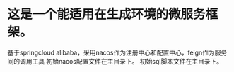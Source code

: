 # 这是一个能适用在生成环境的微服务框架。
  基于springcloud alibaba，采用nacos作为注册中心和配置中心，feign作为服务间的调用工具
  初始nacos配置文件在主目录下。
  初始sql脚本文件在主目录下。
  
